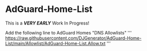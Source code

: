 # AdGuard-Home-List
This is a ***VERY EARLY*** Work In Progress!

Add the following line to AdGuard Homes "DNS Allowlists" 
'''
https://raw.githubusercontent.com/DJGenerator/AdGuard-Home-List/main/Allowlist/AdGuard-Home-List.Allow.txt
'''
